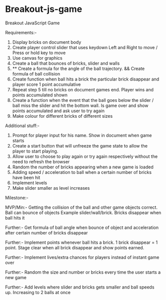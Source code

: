# Breakout-js-game

Breakout JavaScript Game

Requirements:-
1. Display bricks on document body
2. Create player control slider that uses keydown Left and Right to move / Press or hold key to move
3. Use canvas for graphics
4. Create a ball that bounces of bricks, slider and walls
5. ** Create a formula for the angle of the ball trajectory. && Create formula of ball collision
5. Create function when ball hits a brick the particular brick disappear and player score 1 point accumulative
6. Repeat step 5 till no bricks on document games end. Player wins and points accumulated shown
7. Create a function when the event that the ball goes below the slider / ball miss the slider and hit the bottom wall. Is game over and show points accumulated and ask user to try again
8. Make colour for different bricks of different sizes


Additional stuff:-
1. Prompt for player input for his name. Show in document when game starts
2. Create a start button that will unfreeze the game state to allow the player to start playing. 
3. Allow user to choose to play again or try again respectively without the need to refresh the browser
4. Random the number of bricks appearing when a new game is loaded
5. Adding speed / acceleration to ball when a certain number of bricks have been hit
6. Implement levels
7. Make slider smaller as level increases

Milestone:-

MVP/Min:- Getting the collision of the ball and other game objects correct. Ball can bounce of objects Example slider/wall/brick. Bricks disappear when ball hits it

Further:- Get formula of ball angle when bounce of object and acceleration after certain number of bricks disappear

Further:- Implement points whenever ball hits a brick. 1 brick disappear = 1 point. Stage clear when all brick disappear and show points earned.

Further:- Implement lives/extra chances for players instead of instant game over

Further:- Random the size and number or bricks every time the user starts a new game

Further:- Add levels where slider and bricks gets smaller and ball speeds up. Increasing to 2 balls at once
